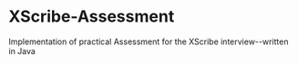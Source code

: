 # XScribe-Assessment
Implementation of practical Assessment for the XScribe interview--written in Java
